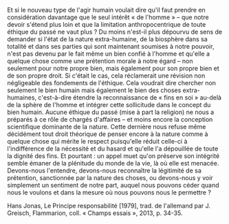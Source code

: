 Et si le nouveau type de l'agir humain voulait dire qu'il faut prendre en considération davantage que le seul intérêt « de l'homme » – que notre devoir s'étend plus loin et que la limitation anthropocentrique de toute éthique du passé ne vaut plus ? Du moins n'est-il plus dépourvu de sens de demander si l'état de la nature extra-humaine, de la biosphère dans sa totalité et dans ses parties qui sont maintenant soumises à notre pouvoir, n'est pas devenu par le fait même un bien confié à l'homme et qu'elle a quelque chose comme une prétention morale à notre égard – non seulement pour notre propre bien, mais également pour son propre bien et de son propre droit. Si c'était le cas, cela réclamerait une révision non négligeable des fondements de l'éthique. Cela voudrait dire chercher non seulement le bien humain mais également le bien des choses extra-humaines, c'est-à-dire étendre la reconnaissance de « fins en soi » au-delà de la sphère de l'homme et intégrer cette sollicitude dans le concept du bien humain. Aucune éthique du passé (mise à part la religion) ne nous a préparés à ce rôle de chargés d'affaires – et moins encore la conception scientifique dominante de la nature. Cette dernière nous refuse même décidément tout droit théorique de penser encore à la nature comme à quelque chose qui mérite le respect puisqu'elle réduit celle-ci à l'indifférence de la nécessité et du hasard et qu'elle l'a dépouillée de toute la dignité des fins. Et pourtant : un appel muet qu'on préserve son intégrité semble émaner de la plénitude du monde de la vie, là où elle est menacée. Devons-nous l'entendre, devons-nous reconnaître la légitimité de sa prétention, sanctionnée par la nature des choses, ou devons-nous y voir simplement un sentiment de notre part, auquel nous pouvons céder quand nous le voulons et dans la mesure où nous pouvons nous le permettre ?

Hans Jonas, Le Principe responsabilité [1979], trad. de l'allemand par J. Greisch, Flammarion, coll. « Champs essais », 2013, p. 34-35.
